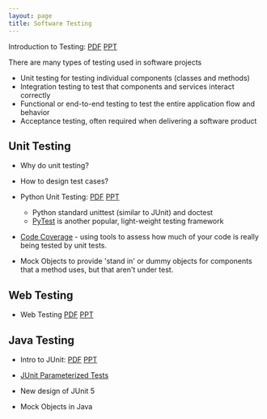 ```yaml
---
layout: page
title: Software Testing
---
```


Introduction to Testing: [PDF](Intro-to-Testing.pdf) [PPT](Intro-to-Testing.ppt)

There are many types of testing used in software projects

* Unit testing for testing individual components (classes and methods)
* Integration testing to test that components and services interact correctly
* Functional or end-to-end testing to test the entire application flow and behavior
* Acceptance testing, often required when delivering a software product 


## Unit Testing

* Why do unit testing?

* How to design test cases?

* Python Unit Testing: [PDF](PythonUnitTesting.pdf) [PPT](PythonUnitTesting.ppt)
  - Python standard unittest (similar to JUnit) and doctest
  - [PyTest](https://www.pytest.org) is another popular, light-weight testing framework

* [Code Coverage](code-coverage.md) - using tools to assess how much of your code is really being tested by unit tests.

* Mock Objects to provide 'stand in' or dummy objects for components that a method uses, but that aren't under test.

## Web Testing

* Web Testing [PDF](WebTesting.pdf) [PPT](WebTesting.ppt)

## Java Testing

* Intro to JUnit: [PDF](JUnit.pdf) [PPT](JUnit.ppt)

* [JUnit Parameterized Tests](JUnitParams-tutorial.pdf)

* New design of JUnit 5

* Mock Objects in Java

